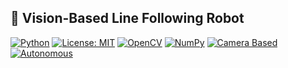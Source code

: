 ## 🤖 Vision-Based Line Following Robot

[![Python](https://img.shields.io/badge/Python-3.8%2B-blue)](https://www.python.org/)
[![License: MIT](https://img.shields.io/badge/License-MIT-yellow.svg)](./LICENSE)
[![OpenCV](https://img.shields.io/badge/OpenCV-4.x-red)](https://opencv.org/)
[![NumPy](https://img.shields.io/badge/NumPy-1.24%2B-lightgrey)](https://numpy.org/)
[![Camera Based](https://img.shields.io/badge/Sensor-Camera-blueviolet)]()
[![Autonomous](https://img.shields.io/badge/Mode-Autonomous-success)]()
